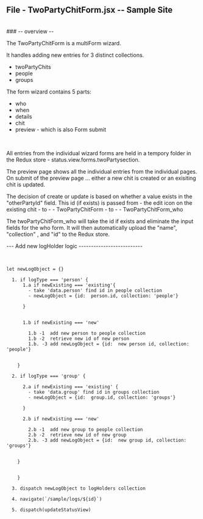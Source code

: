 

##  File - TwoPartyChitForm.jsx -- Sample Site
<br>
###  -- overview --

The TwoPartyChitForm is a multiForm wizard.

It handles adding new  entries for 3 distinct collections.
  - twoPartyChits
  - people
  - groups

The form wizard contains 5 parts:
  - who
  - when
  - details
  - chit
  - preview - which is also Form submit
  <br>

  All entries from the individual wizard forms are held in a tempory folder in the Redux store -  status.view.forms.twoPartysection.

  The preview page shows all the individual entries from the individual pages.  On submit of the preview page ... either a new chit is created or an exisiting chit is updated.

  The decision of create or update is based on whether a value exists in the "otherPartyId" field.  This id (if exists) is passed from 
     - the edit icon on the existing chit - to -
     - TwoPartyChitForm - to -
     - TwoPartyChitForm_who 
    
  The twoPartyChitForm_who will take the id if exists and eliminate the input fields for the who form.  It will then automatically upload the "name", "collection" , and "id" to the Redux store.

---  Add new logHolder logic --------------------------

<br>


    let newLogObject = {}

      1. if logType === 'person' {
          1.a if newExisting === 'existing'{
            - take 'data.person' find id in people collection
            - newLogObject = {id:  person.id, collection: 'people'}

          }


          1.b if newExisting === 'new'

            1.b -1  add new person to people collection
            1.b -2  retrieve new id of new person
            1.b. -3 add newLogObject = {id:  new person id, collection: 'people'}


        }

      2. if logType === 'group' {

          2.a if newExisting === 'existing' {
            - take 'data.group' find id in groups collection
            - newLogObject = {id:  group.id, collection: 'groups'}

          }

          2.b if newExisting === 'new'

            2.b -1  add new group to people collection
            2.b -2  retrieve new id of new group
            2.b. -3 add newLogObject = {id:  new group id, collection: 'groups'}


        }


        }

      3. dispatch newLogObject to logHolders collection

      4. navigate(`/sample/logs/${id}`)

      5. dispatch(updateStatusView) 


<br>